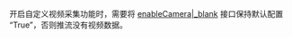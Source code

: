 <div class="mk-warning">

开启自定义视频采集功能时，需要将 [enableCamera\|_blank](@enableCamera) 接口保持默认配置 “True”，否则推流没有视频数据。

</div>




